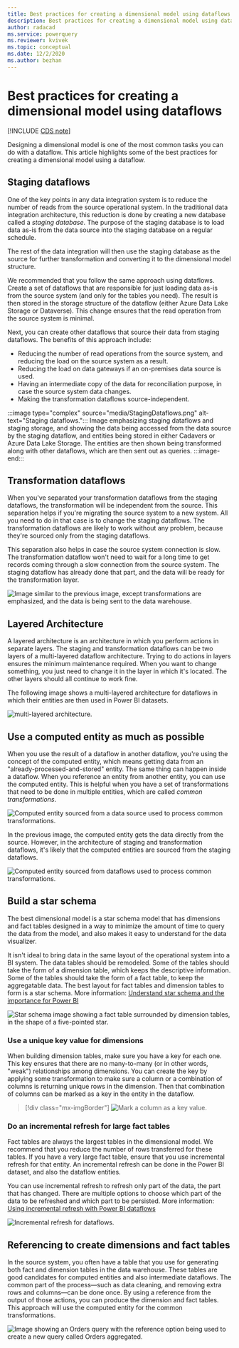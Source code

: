 ```yaml
---
title: Best practices for creating a dimensional model using dataflows
description: Best practices for creating a dimensional model using dataflows
author: radacad
ms.service: powerquery
ms.reviewer: kvivek
ms.topic: conceptual
ms.date: 12/2/2020
ms.author: bezhan
---
```


# Best practices for creating a dimensional model using dataflows

[!INCLUDE [CDS note](../includes/cc-data-platform-banner.md)]

Designing a dimensional model is one of the most common tasks you can do with a dataflow. This article highlights some of the best practices for creating a dimensional model using a dataflow.

## Staging dataflows

One of the key points in any data integration system is to reduce the number of reads from the source operational system. In the traditional data integration architecture, this reduction is done by creating a new database called a *staging database*. The purpose of the staging database is to load data as-is from the data source into the staging database on a regular schedule.

The rest of the data integration will then use the staging database as the source for further transformation and converting it to the dimensional model structure.

We recommended that you follow the same approach using dataflows. Create a set of dataflows that are responsible for just loading data as-is from the source system (and only for the tables you need). The result is then stored in the storage structure of the dataflow (either Azure Data Lake Storage or Dataverse). This change ensures that the read operation from the source system is minimal.

Next, you can create other dataflows that source their data from staging dataflows. The benefits of this approach include:

- Reducing the number of read operations from the source system, and reducing the load on the source system as a result.
- Reducing the load on data gateways if an on-premises data source is used.
- Having an intermediate copy of the data for reconciliation purpose, in case the source system data changes.
- Making the transformation dataflows source-independent.

:::image type="complex" source="media/StagingDataflows.png" alt-text="Staging dataflows.":::
   Image emphasizing staging dataflows and staging storage, and showing the data being accessed from the data source by the staging dataflow, and entities being stored in either Cadavers or Azure Data Lake Storage. The entities are then shown being transformed along with other dataflows, which are then sent out as queries.
:::image-end:::

## Transformation dataflows

When you've separated your transformation dataflows from the staging dataflows, the transformation will be independent from the source. This separation helps if you're migrating the source system to a new system. All you need to do in that case is to change the staging dataflows. The transformation dataflows are likely to work without any problem, because they're sourced only from the staging dataflows.

This separation also helps in case the source system connection is slow. The transformation dataflow won't need to wait for a long time to get records coming through a slow connection from the source system. The staging dataflow has already done that part, and the data will be ready for the transformation layer.

![Image similar to the previous image, except transformations are emphasized, and the data is being sent to the data warehouse.](media/TransformationDataflows.png)

## Layered Architecture

A layered architecture is an architecture in which you perform actions in separate layers. The staging and transformation dataflows can be two layers of a multi-layered dataflow architecture. Trying to do actions in layers ensures the minimum maintenance required. When you want to change something, you just need to change it in the layer in which it's located. The other layers should all continue to work fine.

The following image shows a multi-layered architecture for dataflows in which their entities are then used in Power BI datasets.

![multi-layered architecture.](media/MultiLayeredDF.png)

## Use a computed entity as much as possible

When you use the result of a dataflow in another dataflow, you're using the concept of the computed entity, which means getting data from an "already-processed-and-stored" entity. The same thing can happen inside a dataflow. When you reference an entity from another entity, you can use the computed entity. This is helpful when you have a set of transformations that need to be done in multiple entities, which are called *common transformations*.

![Computed entity sourced from a data source used to process common transformations.](media/ComputedEntityInBetween.png)

In the previous image, the computed entity gets the data directly from the source. However, in the architecture of staging and transformation dataflows, it's likely that the computed entities are sourced from the staging dataflows.

![Computed entity sourced from dataflows used to process common transformations.](media/ComputedEntityFromDataflows.png)

## Build a star schema

The best dimensional model is a star schema model that has dimensions and fact tables designed in a way to minimize the amount of time to query the data from the model, and also makes it easy to understand for the data visualizer.

It isn't ideal to bring data in the same layout of the operational system into a BI system. The data tables should be remodeled. Some of the tables should take the form of a dimension table, which keeps the descriptive information. Some of the tables should take the form of a fact table, to keep the aggregatable data. The best layout for fact tables and dimension tables to form is a star schema. More information: [Understand star schema and the importance for Power BI](/power-bi/guidance/star-schema)

![Star schema image showing a fact table surrounded by dimension tables, in the shape of a five-pointed star.](/power-bi/guidance/media/star-schema/star-schema-example1.png)

### Use a unique key value for dimensions

When building dimension tables, make sure you have a key for each one. This key ensures that there are no many-to-many (or in other words, "weak") relationships among dimensions. You can create the key by applying some transformation to make sure a column or a combination of columns is returning unique rows in the dimension. Then that combination of columns can be marked as a key in the entity in the dataflow.

> [!div class="mx-imgBorder"]
> ![Mark a column as a key value.](media/MarkAsKey.png)

### Do an incremental refresh for large fact tables

Fact tables are always the largest tables in the dimensional model. We recommend that you reduce the number of rows transferred for these tables. If you have a very large fact table, ensure that you use incremental refresh for that entity. An incremental refresh can be done in the Power BI dataset, and also the dataflow entities. 

You can use incremental refresh to refresh only part of the data, the part that has changed. There are multiple options to choose which part of the data to be refreshed and which part to be persisted. More information: [Using incremental refresh with Power BI dataflows](/power-bi/transform-model/service-dataflows-incremental-refresh)

![Incremental refresh for dataflows.](/power-bi/transform-model/media/service-dataflows-incremental-refresh/dataflows-incremental-refresh_03.png)

## Referencing to create dimensions and fact tables

In the source system, you often have a table that you use for generating both fact and dimension tables in the data warehouse. These tables are good candidates for computed entities and also intermediate dataflows. The common part of the process&mdash;such as data cleaning, and removing extra rows and columns&mdash;can be done once. By using a reference from the output of those actions, you can produce the dimension and fact tables. This approach will use the computed entity for the common transformations.

![Image showing an Orders query with the reference option being used to create a new query called Orders aggregated.](media/OrdersEntityReferenced.png)